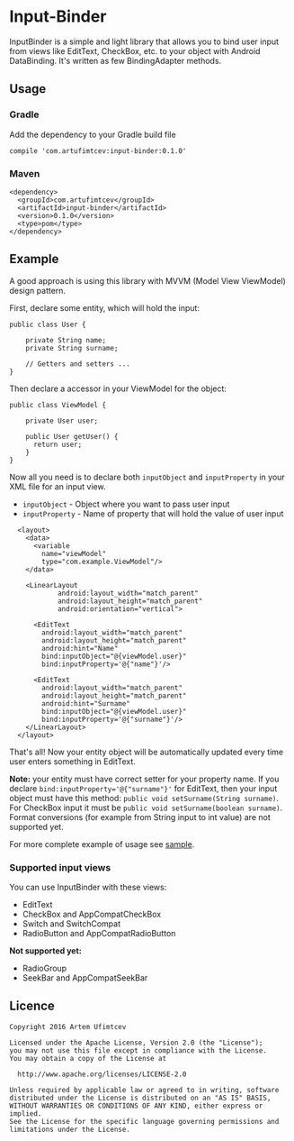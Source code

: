 # Input-Binder

InputBinder is a simple and light library that allows you to bind user input from views like EditText, CheckBox, etc.
to your object with Android DataBinding. It's written as few BindingAdapter methods.

## Usage

### Gradle

Add the dependency to your Gradle build file

```
compile 'com.artufimtcev:input-binder:0.1.0'
```

### Maven

```
<dependency>
  <groupId>com.artufimtcev</groupId>
  <artifactId>input-binder</artifactId>
  <version>0.1.0</version>
  <type>pom</type>
</dependency>
```

## Example

A good approach is using this library with MVVM (Model View ViewModel) design pattern. 

First, declare some entity, which will hold the input:

```
public class User {
    
    private String name;
    private String surname;
    
    // Getters and setters ...
}
```

Then declare a accessor in your ViewModel for the object:

```
public class ViewModel {
    
    private User user;
    
    public User getUser() {
      return user;
    }
}
```

Now all you need is to declare both `inputObject` and `inputProperty` in your XML file for an input view.

 - `inputObject` - Object where you want to pass user input
 - `inputProperty` - Name of property that will hold the value of user input
 
```
  <layout>
    <data>
      <variable
        name="viewModel"
        type="com.example.ViewModel"/>
    </data>
    
    <LinearLayout
			android:layout_width="match_parent"
			android:layout_height="match_parent"
			android:orientation="vertical">
      
      <EditText
        android:layout_width="match_parent"
        android:layout_height="match_parent"
        android:hint="Name"
        bind:inputObject="@{viewModel.user}"
        bind:inputProperty='@{"name"}'/>
      
      <EditText
        android:layout_width="match_parent"
        android:layout_height="match_parent"
        android:hint="Surname"
        bind:inputObject="@{viewModel.user}"
        bind:inputProperty='@{"surname"}'/>
    </LinearLayout>
  </layout>
```

That's all! Now your entity object will be automatically updated every time user enters something in EditText.

__Note:__ your entity must have correct setter for your property name. If you declare `bind:inputProperty='@{"surname"}'` 
for EditText, then your input object must have this method: `public void setSurname(String surname)`. For CheckBox input
it must be `public void setSurname(boolean surname)`. Format conversions (for example from String input to int value) are
not supported yet.

For more complete example of usage see [sample](https://github.com/AstrDev/Input-Binder/tree/master/sample).

### Supported input views

You can use InputBinder with these views:
  - EditText
  - CheckBox and AppCompatCheckBox
  - Switch and SwitchCompat
  - RadioButton and AppCompatRadioButton
 
__Not supported yet:__
  - RadioGroup
  - SeekBar and AppCompatSeekBar
  
## Licence
```
Copyright 2016 Artem Ufimtcev

Licensed under the Apache License, Version 2.0 (the "License");
you may not use this file except in compliance with the License.
You may obtain a copy of the License at

  http://www.apache.org/licenses/LICENSE-2.0

Unless required by applicable law or agreed to in writing, software
distributed under the License is distributed on an "AS IS" BASIS,
WITHOUT WARRANTIES OR CONDITIONS OF ANY KIND, either express or implied.
See the License for the specific language governing permissions and
limitations under the License.
```
